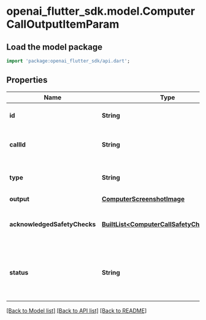 # openai_flutter_sdk.model.ComputerCallOutputItemParam

## Load the model package
```dart
import 'package:openai_flutter_sdk/api.dart';
```

## Properties
Name | Type | Description | Notes
------------ | ------------- | ------------- | -------------
**id** | **String** | The ID of the computer tool call output. | [optional] 
**callId** | **String** | The ID of the computer tool call that produced the output. | 
**type** | **String** | The type of the computer tool call output. Always `computer_call_output`. | [default to 'computer_call_output']
**output** | [**ComputerScreenshotImage**](ComputerScreenshotImage.md) |  | 
**acknowledgedSafetyChecks** | [**BuiltList&lt;ComputerCallSafetyCheckParam&gt;**](ComputerCallSafetyCheckParam.md) | The safety checks reported by the API that have been acknowledged by the developer. | [optional] 
**status** | **String** | The status of the message input. One of `in_progress`, `completed`, or `incomplete`. Populated when input items are returned via API. | [optional] 

[[Back to Model list]](../README.md#documentation-for-models) [[Back to API list]](../README.md#documentation-for-api-endpoints) [[Back to README]](../README.md)


